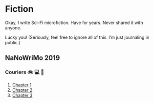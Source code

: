 # Fiction

Okay, I write Sci-Fi microfiction. Have for years. Never shared it with anyone.

Lucky you! (Seriously, feel free to ignore all of this. I'm just journaling in public.)

## NaNoWriMo 2019

### Couriers :bike: :computer: :gun:

1. [Chapter 1](couriers/ch1.md)
2. [Chapter 2](couriers/ch2.md)
3. [Chapter 3](couriers/ch3.md)